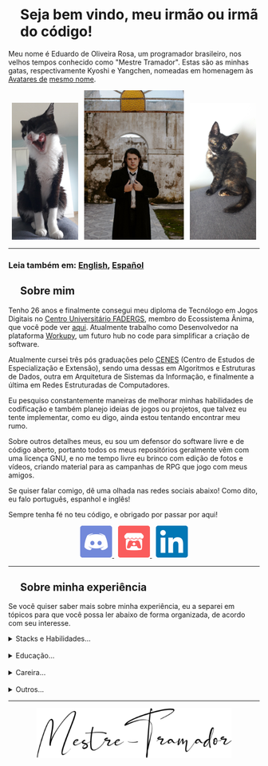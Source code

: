 <div id="toc">
  <ul style="list-style: none;">
    <summary>
      <h1>
        Seja bem vindo, meu irmão ou irmã do código!
      </h1>
    </summary>
  </ul>
</div>

<!--
  Como um h1 e um h2 é renderizado sem um underline:
  https://gist.github.com/CodeByAidan/bb43bdb1c07c0933d8b67c23515fb912
-->

Meu nome é Eduardo de Oliveira Rosa, um programador brasileiro, nos velhos tempos conhecido como
"Mestre Tramador". Estas são as minhas gatas, respectivamente Kyoshi e Yangchen, nomeadas em homenagem
às [Avatares de][kyoshi] [mesmo nome][yangchen].

<p id="mestre-tramador-and-kyoshi-and-yangchen" align="center">
  <img src="./assets/images/kyoshi.jpg" alt="A picture of my house cat" width="133" height="275" />
  &nbsp;
  <img src="./assets/images/mestre-tramador.jpg" alt="A picture of myself" width="200" height="300" />
  &nbsp;
  <img src="./assets/images/yangchen.jpg" alt="A picture of my house cat" width="133" height="275" />
</p>

---

### Leia também em: [English][en], [Español][es]

<div id="toc">
  <ul style="list-style: none;">
    <summary>
      <h2>
        Sobre mim
      </h2>
    </summary>
  </ul>
</div>

Tenho 26 anos e finalmente consegui meu diploma de Tecnólogo em Jogos Digitais no
[Centro Universitário FADERGS][fadergs], membro do Ecossistema Ânima, que você pode ver
[aqui][fadergs-degree]. Atualmente trabalho como Desenvolvedor na plataforma [Workupy][workupy], um
futuro hub no code para simplificar a criação de software.

Atualmente cursei três pós graduações pelo [CENES][cenes] (Centro de Estudos de Especialização
e Extensão), sendo uma dessas em Algoritmos e Estruturas de Dados, outra em Arquitetura de Sistemas
da Informação, e finalmente a última em Redes Estruturadas de Computadores.

Eu pesquiso constantemente maneiras de melhorar minhas habilidades de codificação e também planejo
ideias de jogos ou projetos, que talvez eu tente implementar, como eu digo, ainda estou tentando
encontrar meu rumo.

Sobre outros detalhes meus, eu sou um defensor do software livre e de código aberto, portanto todos
os meus repositórios geralmente vêm com uma licença GNU, e no me tempo livre eu brinco com edição de
fotos e vídeos, criando material para as campanhas de RPG que jogo com meus amigos.

Se quiser falar comigo, dê uma olhada nas redes sociais abaixo! Como dito, eu falo português, espanhol
e inglês!

Sempre tenha fé no teu código, e obrigado por passar por aqui!

<p id="get-in-touch" align="center">
  <a href="https://discord.com/users/335813464079728650">
    <img src="./assets/icons/discord.svg" alt="Discord" width="64" height="64" />
  </a>
  &nbsp;
  <a href="https://mestre-tramador.itch.io">
    <img src="./assets/icons/itch.io.svg" alt="Itch.io" width="64" height="64" />
  </a>
  &nbsp;
  <a href="https://www.linkedin.com/in/mestre-tramador">
    <img src="./assets/icons/linkedin.svg" alt="LinkedIn" width="64" height="64" />
  </a>
</p>

---

<div id="toc">
  <ul style="list-style: none;">
    <summary>
      <h2>
        Sobre minha experiência
      </h2>
    </summary>
  </ul>
</div>

Se você quiser saber mais sobre minha experiência, eu a separei em tópicos para que você possa ler
abaixo de forma organizada, de acordo com seu interesse.

<details>
  <summary>
    Stacks e Habilidades...
  </summary>

  <blockquote>
    <!-- markdownlint-disable-next-line MD013 -->
    <abbr title="If you want to accomplish something in the world, idealism is not enough — you need to choose a method that works to achieve the goal. In other words, you need to be pragmatic.">
      "Se você quer realizar algo no mundo, idealismo não basta — você precisa escolher um método que
      funcione para atingir o objetivo. Em outras palavras, você precisa ser pragmático."
    </abbr>
    - Richard Stallman
  </blockquote>

  <br />

  Ao longo dos meus anos, concluí duas coisas sobre minhas habilidades: que aprendi muito e que preciso
  aprender muito mais. Dito isso, é justo que eu compartilhe o *muito* que aprendi aqui também.

  <br />

  <!-- #region Programação de Baixo Nível -->
  <h4>
    Programação de Baixo Nível
  </h4>

  A primeira linguagem de programação de verdade que aprendi foi C, que utilizei principalmente no
  meio acadêmico, onde também desenvolvi com Arduino. De modo geral, sei programar em C, mas não sou
  especialista em otimização ou nos complexos detalhes de structs e ponteiros.

  Meu principal objetivo é começar a estudar mais linguagens de baixo nível, como C++, Rust, Zig e Nim,
  e ainda mais C, para aprimorar meu conhecimento sobre servidores web backend confiáveis ​​e rápidos
  e, claro, jogos visualmente exigentes.
  <!-- #endregion -->

  <br />

  <!-- #region Programação de Alto Nível -->
  <h4>
    Programação de Alto Nível
  </h4>

  Depois de C, aprendi Java, o que me abriu os olhos para a Programação Orientada a Objetos. Mais tarde,
  aprimorei meus conhecimentos em Java enquanto desvendava modificações em Minecraft ou em alguns projetos
  que precisava fazer no meu trabalho. Ainda em POO, aprendi PHP depois de Java como minha primeira
  linguagem de backend para a Web, e mais tarde C# enquanto estudava Unity Game Engine durante minha
  graduação.

  Em relação a scripts, JavaScript foi a primeira linguagem que aprendi junto com PHP, e é provavelmente
  a linguagem que mais uso atualmente devido ao meu trabalho, mas não muito tarde aprendi TypeScript
  quando fui apresentado ao conceito de Frameworks, Pacotes e Bibliotecas. Recentemente, arranhei um
  pouco de Python, mas ainda tenho um longo caminho a percorrer... O que não é o caso com shells Unix,
  onde a maior parte do meu conhecimento autodidata é sobre POSIX, mas também aprendi Bash, Z-Shell
  e Fish. No Windows, também tenho um conhecimento autodidata muito menos impressionante sobre arquivos
  Batch, principalmente porque prefiro Unix para programação, mas um dia aprenderei mais sobre eles
  junto com PowerShell.

  Lua ​​é a única linguagem procedural de alto nível que conheço mais ou menos, e é alvo para meus
  estudos assim como Julia, Go e Odin. Outros alvos, em POO, incluem Ruby, Objective-C, Swift, Kotlin,
  Scala e Dart. Não gosto muito de Programação Funcional, mas não nego um desejo de aprender linguagens
  como Haskell, Elixir, Clojure, F# e outras.
  <!-- #endregion -->

  <br />

  <!-- #region Linguagens de Marcação e Dados -->
  <h4>
    Linguagens de Marcação e Dados
  </h4>

  Antes de aprender JavaScript e PHP, aprendi HTML primeiro, mas só entendi sua semântica correta
  com muito mais tempo quando descobri frameworks de front-end em JavaScript. Com meu conhecimento
  de APIs REST, veio o aprendizado de JSON e XML, e mais ou menos nessa época fui apresentado ao SVG,
  que levei mais tempo para entender devido à minha falta de habilidades artísticas e de design.

  Após meu primeiro ano trabalhando com desenvolvimento, o uso de YAML e TOML se tornou mais comum
  para arquivos de configuração ou atributos, então estudei esses formatos também. O bom e velho
  formato INI de texto simples também se tornou importante para mim nessa época com os arquivos `.env`,
  adicionando mais um item a essa stack.
  <!-- #endregion -->

  <br />

  <!-- #region Linguagens de Estilização -->
  <h4>
    Linguagens de Estilização
  </h4>

  Na verdade, principalmente para a Web, aprendi CSS complementar ao HTML, mas recentemente me aprofundei
  em seus conceitos complexos, como variáveis, pseudoclasses, funções e aninhamento. Sobre pré-processadores,
  o único com o qual tenho experiência considerável é Sass, especificamente sua sintaxe SCSS, mas
  desejo aprender mais sobre ele, assim como desejo aprender LESS e Stylus.

  Não gosto (muito) de ideias como JSS e ferramentas de geração de CSS semelhantes, portanto, elas
  não estão no meu roteiro de aprendizado sobre estilo. Por outro lado, quero expandir meu conhecimento
  de linguagens de estilo para áreas além da Web.
  <!-- #endregion -->

  <br />

  <!-- #region Game Engines -->
  <h4>
    Game Engines
  </h4>

  O foco principal de um desenvolvedor de jogos são, naturalmente, as game engines. A única que atualmente
  sei usar, e, aliás, não em toda a sua extensão, é Unity. A maioria dos jogos que desenvolvi em Unity
  eram acadêmicos ou incompletos, então a única fonte que tornei pública foi o [projeto final][tcc]
  da minha graduação. Claro, se vale a pena considerar o jogo como uma engine, fiz [alguns experimentos][mocrr]
  por tentativa e erro em mods de Minecraft com o Minecraft Forge, mas meu grande plano de estudo
  agora é Godot, que pretendo implementar meu primeiro jogo "de verdade", mas falarei mais sobre isso
  outra hora...
  <!-- #endregion -->

  <br />

  <!-- #region Frameworks Web -->
  <h4>
    Frameworks Web
  </h4>

  A ideia de frameworks surgiu na minha mente logo no meu primeiro dia de estágio. Naturalmente,
  desde que entendi seus conceitos, me deparei com frameworks web para backend, principalmente para
  construir APIs REST, e para frontend, que incluem frameworks JS para construir SPAs e estilizá-las.

  Seguindo essa ordem, o primeiro framework que me foi apresentado foi Laravel e, não muito depois,Lumen,
  seu micro-derivado. Mais tarde, aprenderia favorito de muitos, Express, que permaneceu como o mais
  usado em toda a minha experiência profissional, mesmo eu não gostando do uso de JavaScript para backend.
  Meu objetivo é aprimorar esta lista, estudando especialmente frameworks de outras linguagens, como
  Spring, ASP.NET, Django, Ruby on Rails e muitas outras.

  No que diz respeito apenas ao frontend, Angular foi o primeiro que aprendi e, logo depois, também
  aprendi Vue.js. Ao contrário da quantidade quase infinita de frameworks JavaScript, o único que quero
  aprender, além dos dois mencionados, no devido tempo, é o Svelte. E sobre estilo, os que aprendi,
  usei e ampliei parcialmente em alguns projetos de trabalho são Bootstrap e Tailwind CSS, mas em geral
  esse não é meu pico de interesse em estudar atualmente.
  <!-- #endregion -->

  <br />

  <!-- #region Bibliotecas Web -->
  <h4>
    Bibliotecas Web
  </h4>

  É um pouco confuso se algumas bibliotecas são frameworks, ou se um framework é pequeno o suficiente
  para ser uma biblioteca, mas, para uma nomenclatura adequada, duas bibliotecas de JavaScript que
  aprendi são jQuery e React. Considerando minha experiência, trabalhei mais com bibliotecas do que
  com frameworks propriamente ditos, e não acho que deva parar de aprender com as mencionadas,
  principalmente porque quero experimentar htmx e outras bibliotecas mais voltadas para MPAs.
  <!-- #endregion -->

  <br />

  <!-- #region Ferramentas Web -->
  <h4>
    Ferramentas Web
  </h4>

  Considerando que a maior parte da minha experiência profissional foi com JavaScript, entrei em
  contato com diversas ferramentas para construir o melhor dos aplicativos, como "compiladores" como
  Babel, Webpack e Vite, que também utilizei como servidor de desenvolvimento com recarregamento em
  tempo real em paralelo com o Nodemon, todos parte do ecossistema Node.js. Sei que existem muitas outras
  ferramentas para descobrir e aprender, mas prefiro aprender estas por necessidade.
  <!-- #endregion -->

  <br />

  <!-- #region Web Servers -->
  <h4>
    Web Servers
  </h4>

  Atualmente, aprendi apenas, e não de forma aprofundada, como configurar e manter um servidor web
  NGINX com proxy reverso, balanceamento de carga, reescrita de URL, SSL e cache. Um dos meus principais
  objetivos dentro do meu conhecimento sobre NGINX é expandi-lo para aprender sobre conexões IPv6,
  requisições baseadas em UDP e muito mais, incluindo o uso de scripts Lua para tratar as requisições
  recebidas. Também quero aprender sobre outros servidores web, como Apache, Varnish e Traefik, e
  talvez construir um apenas para ter experiência, sendo capaz de lidar com diversos protocolos.
  <!-- #endregion -->

  <br />

  <!-- #region Bancos de Dados -->
  <h4>
    Bancos de Dados
  </h4>

  De todos os tipos de bancos de dados que existem, estou de longe mais familiarizado com os relacionais,
  especificamente MySQL, MariaDB e SQLite, sendo o próximo que quero estudar o PostgreSQL. Não relacional
  é um tópico no qual preciso me aprimorar, mas conheço um pouco de seus conceitos básicos, e também
  Redis, o único banco de dados de chave-valor que usei para armazenar alguns dados em cache e
  gerenciar filas, o que também exige um estudo mais aprofundado.
  <!-- #endregion -->

  <br />

  <!-- #region Infraestrutura -->
  <h4>
    Infraestrutura
  </h4>

  Que fique claro que por Infraestrutura me refiro mais à arquitetura de software do que a provisões
  físicas, e nesse sentido fico feliz em expandir cada vez mais meus conhecimentos sobre Docker e
  Kubernetes, este último com Minikube, tão incríveis ferramentas e conceitos que são! Também aprendi
  a operar com o Certbot para gerar arquivos de certificado. Quanto a outros serviços, mais voltados
  para terceiros, utilizei AWS (EC2, S3, RDS, ElastiCache) e Firebase.

  Pretendo aprender mais ferramentas sobre o assunto, como Terraform, Prometheus, Grafana, Elasticsearch,
  Kafka e RabbitMQ. Em outras palavras, toda a minha experiência com DevOps e CI/CD é curta devido
  à falta de grandes equipes nas empresas em que trabalhei, tornando o deploy mais superficial e reservado,
  também porque as aplicações não eram tão grandes.
  <!-- #endregion -->

  <br />

  <!-- #region Mobile -->
  <h4>
    Mobile
  </h4>

  Minha experiência com desenvolvimento de aplicativos mobile vem principalmente dos frameworks Ionic
  e React Native, que aprendi em meus empregos, o que significa que estou mais familiarizado com
  desenvolvimento híbrido para mobile do que com desenvolvimento nativo puro. Também aprendi a trabalhar
  com Android Studio e XCode, bem como com o Google Play Console e o App Store Connect para o deploy,
  sendo que este último utiliza uma VM devido ao fato de o macOS ser inacessível onde trabalho.

  Além disso, considero o desenvolvimento mobile muito mais demorado do que o desenvolvimento desktop
  e, em geral, muito mais burocrático e caro para equipes independentes, especialmente no caso da Apple,
  o Android da Google não muito distante, e no geral, tenho muito mais a aprender e trabalhar com mobile,
  mas é algo que não estou considerando como um grande objetivo no momento.
  <!-- #endregion -->

  <br />

  <!-- #region Gerenciadores de Pacotes -->
  <h4>
    Gerenciadores de Pacotes
  </h4>

  Ferramentas essenciais em nossa caixa de ferramentas. Para mim, os gerenciadores de pacotes foram
  grandes revelações, assim como os frameworks quando os conheci. Trabalhei com Composer, npm, Yarn,
  pnpm e, em algumas ocasiões, com Maven, CocoaPods e RubyGems. Há também o UPM, o gerenciador de pacotes
  próprio de Unity Game Engine, sobre o qual pesquisei um pouco mais sobre publicação, mas ainda não
  fiz nenhuma. Também gerenciei algumas dependências com o Gradle, se for considerável como um gerenciador
  de pacotes.

  Como os sistemas operacionais também possuem gerenciadores de pacotes, e considerando que a maioria
  das distribuições Linux que usei são da família Debian, tenho mais experiência com a sintaxe `apt`,
  mas também tenho uma experiência razoável com `yum`, em casos excepcionais. Meu principal objetivo
  é tentar me tornar um usuário dedicado do Nix e do NixOS devido ao seu estilo declarativo de empacotamento.
  <!-- #endregion -->

  <br />

  <!-- #region IDE e Ferramentas -->
  <h4>
    IDE e Ferramentas
  </h4>

  Neste tópico, devo dizer que prefiro algo simples: um editor de texto com poucas funcionalidades
  além de destaque de sintaxe e complementação integrado a um terminal, com a adição de um bom navegador
  web, geralmente o Firefox. É por isso que prefiro o VS Code a todos os IDEs da JetBrains e, embora
  às vezes use suas extensões para gerenciar contêineres Docker ou bancos de dados MySQL, na maioria
  das vezes uso o terminal para realizar operações que não exigem muita escrita, como consultas.

  Produtividade é um ponto importante, claro, mas não tem nada a ver com competitividade. Minha primeira
  experiência com programação foi à "maneira antiga", com gedit e compilando em terminal, então me
  ensinou bem que beleza não põe mesa. Mesmo controversa, adoro [esta citação de][terry-a-davis] Terry
  A. Davis:

  <blockquote>
    <!-- markdownlint-disable-next-line MD013 -->
    <abbr title="An idiot admires complexity, a genius admires simplicity, a physicist tries to make it simple, for an idiot anything the more complicated it is the more he will admire it, if you make something so clusterfucked he can't understand it he's gonna think you're a god cause you made it so complicated nobody can understand it. That's how they write journals in Academics, they try to make it so complicated people think you're a genius.">
      Um idiota admira a complexidade, um gênio admira a simplicidade, um físico tenta simplificar,
      para um idiota, quanto mais complicado for, mais ele vai admirá-lo, se você fizer algo tão confuso
      que ele não consiga entender, ele vai pensar que você é um deus porque você complicou tanto que
      ninguém consegue entender. É assim que escrevem os textos acadêmicos, eles tentam complicar tanto
      que as pessoas vão achar que você é um gênio.
    </abbr>
  </blockquote>

  <br />

  Não sou usuário do TempleOS nem pretendo ser, mas admiro alguns de seus ideais, especialmente nesse
  aspecto. Resumindo, só uso o que preciso e nada mais, o que sempre me colocou na mesma situação que
  muitos com ambientes mais sofisticados. No final, cada um escolhe o que melhor lhe convém.
  <!-- #endregion -->

  <br />

  <!-- #region Preferências de Sistema Operacional -->
  <h4>
    Preferências de Sistema Operacional
  </h4>

  Só posso começar a falar sobre sistemas operacionais com [esta][nvidia] citação de Linus Torvalds:

  <blockquote>
    [...]
    <abbr title="So, Nvidia, fuck you!">
      Então, Nvidia, vai se foder!
    </abbr>
  </blockquote>

  <br />

  E por quê? Porque este é o resumo do motivo pelo qual ainda uso Windows: Jogos! É um verdadeiro porre
  fazer com que a GPU Nvidia que tenho funcione corretamente com uma distribuição Linux, sem contar
  o uso de software anti-cheat, os requisitos do DirectX e por aí vai... Claro, acho o Windows útil
  para tarefas do usuário final e frequentemente considero a escrita do meu código-fonte como algo
  multi-sistema operacional, com scripts Shell e arquivos Batch implementados, mas é só isso.

  Quando comecei a aprender programação em 2017, aprendi primeiro com o Peppermint OS, depois com o
  Ubuntu e depois com o Linux Mint, que é de longe o meu favorito, porque prefiro o Cinnamon ao GNOME.
  Tentei usar o Fedora Linux algumas vezes, mas não considero ter experimentado como deveria, então
  quero pesquisar mais sobre ele. Também quero estudar o NixOS por seu conceito, que acho muito mais
  bonito do que o do Arch Linux, que, *by the way*, não uso. E, claro, não posso (e mesmo se pudesse,
  não iria) comprar um Mac para usar o macOS ou qualquer outro lançamento da Apple.
  <!-- #endregion -->

  <br />

  <!-- #region Não Relacionados com Programação -->
  <h4>
    Não Relacionados com Programação
  </h4>

  Além de programar, o que mais gosto de fazer é ler e escrever histórias, que um dia espero publicar.
  Também conheço um pouco de 3D Max Studio e Blender para modelagem 3D, Adobe Photoshop para edição
  de imagens, LMMS para produção de áudio e alguns conceitos-chave de desenho e design, todos aprendidos
  durante minha graduação. Também faço algumas pequenas edições de vídeo usando o Nero Video. Fora
  do mundo digital, tenho um conhecimento razoável de atuação e dublagem, um bom conhecimento de
  Matemática e Física e, finalmente, alguma compreensão de hardware e um pouco menos de robótica.
  <!-- #endregion -->
</details>

<br />

<details>
  <summary>
    Educação...
  </summary>

  <blockquote>
    <abbr title="If I have seen further it is by standing on ye sholders of Giants.">
      "Se eu vi mais longe foi por estar sobre ombros de gigantes."
    </abbr>
    - Isaac Newton
  </blockquote>

  <br />

  Aprendi a programar entre 2017 e 2018 durante meu curso na [E.E.E.P. Dr. Solon Tavares][solon],
  onde obtive minha certificação como técnico em informática no último ano. No ano seguinte, comecei
  a estudar no já mencionado [Centro Universitário FADERGS][fadergs], onde concluí o curso no segundo
  semestre de 2023, e logo em seguida iniciei minhas pós-graduações em curso.

  Considero cursar mestrado e doutorado, mas minha vocação não está muito alinhada à pesquisa científica,
  mas sim à aplicação e criação de projetos, sejam eles de software ou não. Em outras palavras, parafraseio-me
  com [esta][linus-torvalds] citação de Linus Torvalds:

  <blockquote>
    [...]
    <!-- markdownlint-disable-next-line MD013 -->
    <abbr title="And I am not a visionary. I do not have a five-year plan. I'm an engineer. And I think it's really -- I mean -- I'm perfectly happy with all the people who are walking around and just staring at the clouds and looking at the stars and saying, &quot;I want to go there.&quot; But I'm looking at the ground, and I want to fix the pothole that's right in front of me before I fall in. This is the kind of person I am.">
      E eu não sou um visionário. Não tenho um plano de cinco anos. Sou engenheiro. E acho que é realmente...
      quero dizer... estou perfeitamente feliz com todas as pessoas que andam por aí, apenas olhando
      para as nuvens e as estrelas e dizendo: "Eu quero ir para lá". Mas estou olhando para o chão e
      quero consertar o buraco que está bem na minha frente antes que eu caia. Esse é o tipo de pessoa
      que eu sou.
    </abbr>
  </blockquote>

  <br />

  Enquanto isso, o que sei que farei é fazer muitos cursos, especializações e certificações nas minhas
  áreas de interesse. Espero poder publicar mais trabalhos aqui no meu GitHub também, uma contribuição
  muito necessária para mim. Se quiser saber mais sobre minha experiência educacional, confira [aqui][educational].
</details>

<br />

<details>
  <summary>
    Careira...
  </summary>

  <blockquote>
    <!-- markdownlint-disable-next-line MD013 -->
    <abbr title="Developers, developers, developers, developers, developers, developers, developers, developers, developers, developers, developers, developers, developers, developers.">
      "Desenvolvedores, desenvolvedores, desenvolvedores, desenvolvedores, desenvolvedores, desenvolvedores,
      desenvolvedores, desenvolvedores, desenvolvedores, desenvolvedores, desenvolvedores, desenvolvedores,
      desenvolvedores, desenvolvedores."
    </abbr>
    - Steve Ballmer
  </blockquote>

  <br />

  Desde agosto de 2019, trabalho como desenvolvedor, pelo menos em algum nível. Minha primeira
  experiência foi como estagiário na [Expermed Perícias Médicas][expermed], onde também fui efetivado
  como desenvolvedor júnior até o primeiro dia útil do ano seguinte, 2020, sendo demitido por motivos
  estritamente comerciais. Ainda assim, esse período construiu uma base sólida para mim, especialmente
  sobre a dimensão dos padrões de código profissional, o relacionamento com outros departamentos da
  empresa e, finalmente, as orientações para ser autodidata. Sobre stacks e tecnologia, o sistema em
  que trabalhei foi uma calculadora de medicina preventiva gerontológica, onde um médico podia determinar
  a melhor abordagem para que um idoso não adoecesse ou se machucasse com base no estilo de vida do mesmo.
  Foi construído com Laravel para backend e Angular para frontend, conteinerizado em Docker, versionado
  em Git e lançado sob o método ágil Planning Poker.

  Por destino, acaso ou pura sorte, acabei conhecendo meu atual chefe, e agora um grande amigo,
  [John Anderson Mascarello Duarte][jamdu], ainda em janeiro de 2020, onde consegui outro estágio em
  sua empresa. Desde então, tenho trabalhado para ele em diferentes projetos em suas empresas, primeiro
  na JD Digital Soluções (agora [JD Digital Comunicação][jd-comunication]), depois na Plugways Digital
  (agora [JD Digital Tecnologia][jd-tech]) e, finalmente, na [Workupy][workupy].

  Com o tempo, fui ascendendo na minha posição sob sua tutela e adquirindo mais atribuições, como
  mentor para novos estagiários, arquitetura de novos projetos sob demanda e até mesmo tomada de
  decisões sobre serviços em nuvem, gateways de pagamento e outros produtos de terceiros. Sobre stacks
  e tecnologia, o primeiro projeto em que trabalhei durante meu estágio foi um sistema de rastreamento
  de frotas totalmente PHP+HTML+CSS+JS que também possuía um decodificador para um protocolo GPS proprietário.
  Depois disso, trabalhei em um sistema baseado em uma API Express no backend com um SPA Angular no
  frontend que gerenciava um cruzamento de big data de usuários que escaneavam QR Codes específicos
  em locais determinados para controlar a disseminação da COVID-19; o que, após a pandemia, gerou a
  ideia de um novo sistema construído em Laravel para o backend e Vue.js para o frontend, que também
  fazia um cruzamento de big data de usuários, mas aqueles que instalaram um aplicativo móvel multiplataforma
  Ionic e, posteriormente, também com APIs de dados públicos do governo e Chat GPT.

  Outros projetos no mesmo período incluíram um e-commerce de tours guiados por áudio um PWA PHP; um
  aplicativo móvel multiplataforma React Native que gerava relatórios em PDF de inspeção de imóveis
  com um editor de fotos incorporado; e, finalmente, dei suporte a algumas aplicações Java. Todos esses
  projetos foram versionados em Git e lançados sob o método ágil Extreme Programming (XP).

  Agora, no Workupy, houve uma mudança para uma experiência muito mais moderna, onde refatorei sozinho
  um software monolítico em uma arquitetura complexa de microsserviços executada em contêineres Docker
  com bancos de dados separados, incluindo relacionais, não relacionais e chave-valor para enfileiramento
  de tarefas. Essa nova arquitetura também é escalável para um cluster Kubernetes e gerenciada por
  um proxy reverso com vários contêineres NGINX. Se quiser mais informações sobre este ou outros projetos,
  confira [aqui][professional].
</details>

<br />

<details>
  <summary>
    Outros...
  </summary>

  <blockquote>
    <!-- markdownlint-disable-next-line MD013 -->
    <abbr title="Ya never too hot, never too cold&#010;Never too young, never too old&#010;Never too skinny, never too fat&#010;Never too dis, never too dat&#010;ya just were ya are&#010;& dat's where it's at.">
      "Nunca tão quente, nunca tão gelado <br/>
      Nunca tão recente, nunca tão passado <br/>
      Nunca tão magro, nunca tão largo <br/>
      Nunca tão isso, nunca tão aquilo <br/>
      tu só foi o que já és <br/>
      & é de onde está-lo."
    </abbr>
    - Dr. John
  </blockquote>

  <br />

  Se a curiosidade te pegou, aposto que você quer saber o significado de "Mestre Tramador", não é?
  Bem, meu (antigo) apelido é bem simples, "Tramador" é uma palavra que pode ser sinônima de planejador,
  maquinador, contador de histórias ou algo parecido... Resumindo, era o apelido de um homem que
  "conhecia o papel de cada um" e ensinava isso a qualquer um que se importasse em ouvi-lo.

  Além disso, provavelmente há mais para colocar aqui, mas por enquanto vou deixar apenas esta pequena
  informação. Se quiser mais, não hesite em entrar em contato!
</details>

---

<p align="center">
  <img
    src="assets/images/logo.png"
    alt="Mestre-Tramador"
    width="391"
    height="100"
  />
</p>

<!--                               POR QUE AS REFERÊNCIAS EM INGLÊS?                                -->
<!-- Você notará que as referências abaixo estão em inglês.                                         -->
<!-- Foi feito assim para que seja possível identificar facilmente os hiperlinks exatos entre todos -->
<!-- os idiomas.                                                                                    -->
[kyoshi]: https://avatar.fandom.com/wiki/Kyoshi
[yangchen]: https://avatar.fandom.com/wiki/Yangchen
[en]: ./README.md
[es]: ./README.ES.md
[fadergs]: https://www.fadergs.edu.br
[fadergs-degree]: ./data/educational/academics/1-Jogos-Digitais/README.PT.md
[workupy]: https://github.com/Workupy
[cenes]: https://cenes.com.br/
[tcc]: https://github.com/Mestre-Tramador/Mestre-Tramador-Unity-Tools
[mocrr]: https://github.com/Mestre-Tramador/Mo-Creatures-Redux-Redone
[terry-a-davis]: https://youtu.be/gBE6glZNJuU?t=1147
[nvidia]: https://www.youtube.com/watch?v=MShbP3OpASA&t=2892
[solon]: https://www.solontavares.com
[linus-torvalds]: https://www.ted.com/talks/linus_torvalds_the_mind_behind_linux
[educational]: ./data/educational/README.PT.md
[expermed]: https://expermed.com.br
[jamdu]: https://www.linkedin.com/in/johnamduarte
[jd-comunication]: https://www.jddigital.com.br
[jd-tech]: https://www.linkedin.com/company/jddigitaltecnologia
[professional]: ./data/professional/README.PT.md
